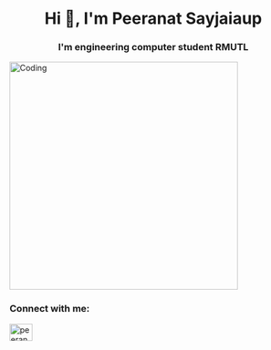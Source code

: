 <h1 align="center">Hi 👋, I'm Peeranat Sayjaiaup</h1>
<h3 align="center">I'm engineering computer student RMUTL</h3>
<img align = "Center" alt="Coding" width="400" src="https://camo.githubusercontent.com/cae12fddd9d6982901d82580bdf321d81fb299141098ca1c2d4891870827bf17/68747470733a2f2f6d69726f2e6d656469756d2e636f6d2f6d61782f313336302f302a37513379765349765f7430696f4a2d5a2e676966">

<h3 align="left">Connect with me:</h3>
<p align="left">
<a href="https://fb.com/peeranat saijaiaup" target="blank"><img align="center" src="https://raw.githubusercontent.com/rahuldkjain/github-profile-readme-generator/master/src/images/icons/Social/facebook.svg" alt="peeranat saijaiaup" height="30" width="40" /></a>
</p>
